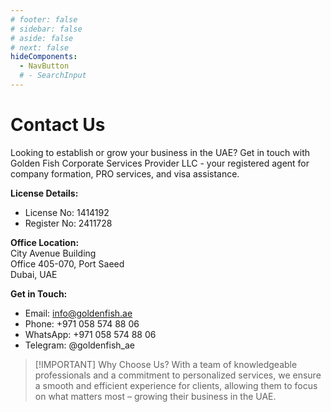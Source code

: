 ```yaml
---
# footer: false
# sidebar: false
# aside: false
# next: false
hideComponents:
  - NavButton
  # - SearchInput
---
```


<!-- <p>
  <img src="/img/Logo.avif" alt="logo" width="100" height="100" style="margin-left: 50%;">
</p> -->

# Contact Us

Looking to establish or grow your business in the UAE? Get in touch with Golden Fish Corporate Services Provider LLC - your registered agent for company formation, PRO services, and visa assistance.

**License Details:**

- License No: 1414192
- Register No: 2411728

**Office Location:**  
City Avenue Building  
Office 405-070, Port Saeed  
Dubai, UAE

**Get in Touch:**

- Email: info@goldenfish.ae
- Phone: +971 058 574 88 06
- WhatsApp: +971 058 574 88 06
- Telegram: @goldenfish_ae

<!-- WhatsApp us at [+971 058 574 88 06](https://wa.me/message/KDLD4FZVW7EUC1)
Telegram us at [@goldenfish_ae](https://t.me/goldenfish_ae) -->

> [!IMPORTANT] Why Choose Us?
> With a team of knowledgeable professionals and a commitment to personalized services, we ensure a smooth and efficient experience for clients, allowing them to focus on what matters most – growing their business in the UAE.

<ContactFormModalNav buttonText="Speak to an expert" formStyle="display: block; margin: 2rem auto;"/>
